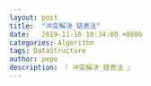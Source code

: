 ```yaml
---
layout: post
title:  "冲突解决_链表法"
date:   2019-11-16 10:34:00 +0800
categories: Algorithm
tags: DataStructure
author: pepe
description: 『 冲突解决_链表法 』
---
```






































